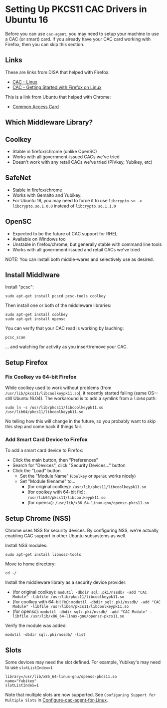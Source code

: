 Setting Up PKCS11 CAC Drivers in Ubuntu 16
================

Before you can use `cac-agent`, you may need to setup your machine to use a CAC (or smart) card.
If you already have your CAC card working with Firefox, then you can skip this section. 

Links
----------------

These are links from DISA that helped with Firefox:

* [CAC - Linux](http://iase.disa.mil/pki-pke/getting_started/Pages/linux.aspx)
* [CAC - Getting Started with Firefox on Linux](http://iase.disa.mil/pki-pke/getting_started/Pages/linux-firefox.aspx)

This is a link from Ubuntu that helped with Chrome:

* [Common Access Card](https://help.ubuntu.com/community/CommonAccessCard)


Which Middleware Library?
----------------

## Coolkey

* Stable in firefox/chrome (unlike OpenSC)
* Works with all government-issued CACs we've tried
* Doesn't work with any retail CACs we've tried (PIVkey, Yubikey, etc)

## SafeNet

* Stable in firefox/chrome
* Works with Gemalto and Yubikey.
* For Ubuntu 18, you may need to force it to use `libcrypto.so -> libcrypto.so.1.0.0` instead of `libcrypto.so.1.1.0`

## OpenSC

* Expected to be the future of CAC support for RHEL
* Available on Windows too
* Unstable in firefox/chrome, but generally stable with command line tools
* Works with all government-issued and retail CACs we've tried

NOTE: You can install both middle-wares and selectively use as desired.


Install Middlware
----------------

Install "pcsc":

	sudo apt-get install pcscd pcsc-tools coolkey

Then install one or both of the middleware libraries:

	sudo apt-get install coolkey
	sudo apt-get install opensc

You can verify that your CAC read is working by lauching:

	pcsc_scan

... and watching for activity as you insert/remove your CAC.


Setup Firefox
----------------

### Fix Coolkey vs 64-bit Firefox

While coolkey used to work without problems (from ```/usr/lib/pkcs11/libcoolkeypk11.so```), it recently started failing
(same OS--still Ubuntu 16.04). The workaround is to add a symlink from a ```lib64``` path:

	sudo ln -s /usr/lib/pkcs11/libcoolkeypk11.so /usr/lib64/pkcs11/libcoolkeypk11.so

No telling how this will change in the future, so you probably want to skip this step and come back if things fail.


### Add Smart Card Device to Firefox

To add a smart card device to Firefox:

* Click the main button, then "Preferences"
* Search for "Devices", click "Security Devices..." button
* Click the "Load" button
	* Set the "Module Name" (```Coolkey``` or ```OpenSC``` works nicely)
	* Set "Module filename" to...
		* (for original coolkey): ```/usr/lib/pkcs11/libcoolkeypk11.so```
		* (for coolkey with 64-bit fix): ```/usr/lib64/pkcs11/libcoolkeypk11.so```
		* (for opensc): ```/usr/lib/x86_64-linux-gnu/opensc-pkcs11.so```


Setup Chrome (NSS)
----------------

Chrome uses NSS for security devices. By configuring NSS, we're actually enabling CAC support in other Ubuntu subsystems as well.

Install NSS modules:

	sudo apt-get install libnss3-tools

Move to home directory:

	cd ~/

Install the middleware library as a security device provider:

* (for original coolkey): ```modutil -dbdir sql:.pki/nssdb/ -add "CAC Module" -libfile /usr/lib/pkcs11/libcoolkeypk11.so```
* (for coolkey with 64-bit fix): ```modutil -dbdir sql:.pki/nssdb/ -add "CAC Module" -libfile /usr/lib64/pkcs11/libcoolkeypk11.so```
* (for opensc): ```modutil -dbdir sql:.pki/nssdb/ -add "CAC Module" -libfile /usr/lib/x86_64-linux-gnu/opensc-pkcs11.so```

Verify the module was added:

	modutil -dbdir sql:.pki/nssdb/ -list

## Slots

Some devices may need the slot defined. For example, Yubikey's may need to use `slotListIndex=1`

```
library=/usr/lib/x86_64-linux-gnu/opensc-pkcs11.so
name="Yubikey"
slotListIndex=1 
```

Note that multiple slots are now supported. See `Configuring Support for Multiple Slots`
in [Configure-cac-agent-for-Linux](./Configure-cac-agent-for-Linux.md#configuring-support-for-multiple-slots).

